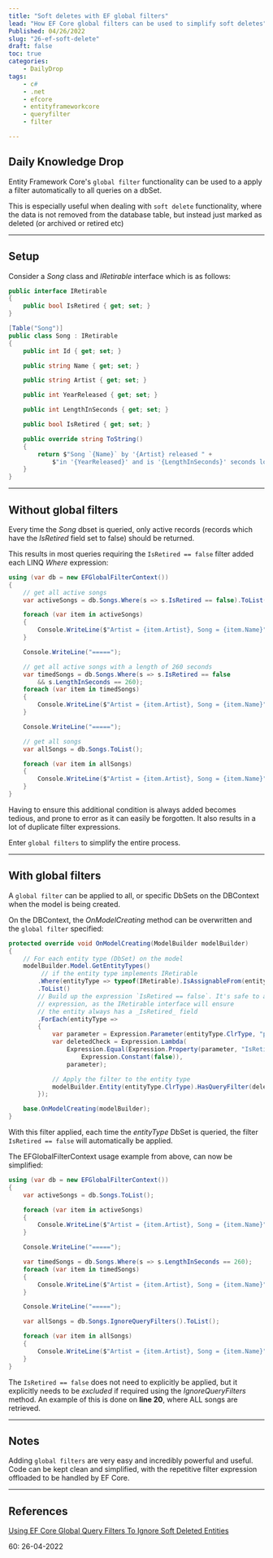 ```yaml
---
title: "Soft deletes with EF global filters"
lead: "How EF Core global filters can be used to simplify soft deletes"
Published: 04/26/2022
slug: "26-ef-soft-delete"
draft: false
toc: true
categories:
    - DailyDrop
tags:
    - c#
    - .net
    - efcore
    - entityframeworkcore
    - queryfilter
    - filter

---
```


## Daily Knowledge Drop

Entity Framework Core's `global filter` functionality can be used to a apply a filter automatically to all queries on a dbSet.  

This is especially useful when dealing with `soft delete` functionality, where the data is not removed from the database table, but instead just marked as deleted (or archived or retired etc)

---

## Setup

Consider a _Song_ class and _IRetirable_ interface which is as follows:


``` csharp
public interface IRetirable
{
    public bool IsRetired { get; set; }
}

[Table("Song")]
public class Song : IRetirable
{
    public int Id { get; set; } 

    public string Name { get; set; }

    public string Artist { get; set; }

    public int YearReleased { get; set; }

    public int LengthInSeconds { get; set; }

    public bool IsRetired { get; set; }

    public override string ToString()
    {
        return $"Song `{Name}` by '{Artist} released " +
            $"in '{YearReleased}' and is '{LengthInSeconds}' seconds long";
    }
}
```

---

## Without global filters

Every time the _Song_ dbset is queried, only active records (records which have the _IsRetired_ field set to false) should be returned.

This results in most queries requiring the `IsRetired == false` filter added each LINQ _Where_ expression:

``` csharp
using (var db = new EFGlobalFilterContext())
{
    // get all active songs
    var activeSongs = db.Songs.Where(s => s.IsRetired == false).ToList();

    foreach (var item in activeSongs)
    {
        Console.WriteLine($"Artist = {item.Artist}, Song = {item.Name}");
    }

    Console.WriteLine("=====");

    // get all active songs with a length of 260 seconds
    var timedSongs = db.Songs.Where(s => s.IsRetired == false 
        && s.LengthInSeconds == 260);
    foreach (var item in timedSongs)
    {
        Console.WriteLine($"Artist = {item.Artist}, Song = {item.Name}");
    }

    Console.WriteLine("=====");

    // get all songs
    var allSongs = db.Songs.ToList();

    foreach (var item in allSongs)
    {
        Console.WriteLine($"Artist = {item.Artist}, Song = {item.Name}");
    }
}
```

Having to ensure this additional condition is always added becomes tedious, and prone to error as it can easily be forgotten. It also results in a lot of duplicate filter expressions.

Enter `global filters` to simplify the entire process.

---

## With global filters

A `global filter` can be applied to all, or specific DbSets on the DBContext when the model is being created.

On the DBContext, the _OnModelCreating_ method can be overwritten and the `global filter` specified:

``` csharp
protected override void OnModelCreating(ModelBuilder modelBuilder)
{
    // For each entity type (DbSet) on the model
    modelBuilder.Model.GetEntityTypes()
         // if the entity type implements IRetirable
        .Where(entityType => typeof(IRetirable).IsAssignableFrom(entityType.ClrType))
        .ToList()
        // Build up the expression `IsRetired == false`. It's safe to always add this 
        // expression, as the IRetirable interface will ensure 
        // the entity always has a _IsRetired_ field
        .ForEach(entityType =>
        {
            var parameter = Expression.Parameter(entityType.ClrType, "p");
            var deletedCheck = Expression.Lambda(
                Expression.Equal(Expression.Property(parameter, "IsRetired"), 
                    Expression.Constant(false)), 
                parameter);

            // Apply the filter to the entity type
            modelBuilder.Entity(entityType.ClrType).HasQueryFilter(deletedCheck);
        });

    base.OnModelCreating(modelBuilder);
}
```

With this filter applied, each time the _entityType_ DbSet is queried, the filter `IsRetired == false` will automatically be applied.

The EFGlobalFilterContext usage example from above, can now be simplified: 

``` csharp
using (var db = new EFGlobalFilterContext())
{
    var activeSongs = db.Songs.ToList();

    foreach (var item in activeSongs)
    {
        Console.WriteLine($"Artist = {item.Artist}, Song = {item.Name}");
    }

    Console.WriteLine("=====");

    var timedSongs = db.Songs.Where(s => s.LengthInSeconds == 260);
    foreach (var item in timedSongs)
    {
        Console.WriteLine($"Artist = {item.Artist}, Song = {item.Name}");
    }

    Console.WriteLine("=====");

    var allSongs = db.Songs.IgnoreQueryFilters().ToList();

    foreach (var item in allSongs)
    {
        Console.WriteLine($"Artist = {item.Artist}, Song = {item.Name}");
    }
}
```

The `IsRetired == false` does not need to explicitly be applied, but it explicitly needs to be _excluded_ if required using the _IgnoreQueryFilters_ method. An example of this is done on **line 20**, where ALL songs are retrieved.

---

## Notes

Adding `global filters` are very easy and incredibly powerful and useful. Code can be kept clean and simplified, with the repetitive filter expression offloaded to be handled by EF Core.

---

## References

[Using EF Core Global Query Filters To Ignore Soft Deleted Entities](https://dotnetcoretutorials.com/2022/03/17/using-ef-core-global-query-filters-to-ignore-soft-deleted-entities/)  

<?# DailyDrop ?>60: 26-04-2022<?#/ DailyDrop ?>
